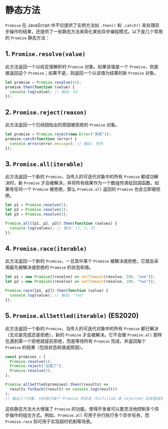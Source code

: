 # 静态方法

`Promise` 在 JavaScript 中不仅提供了实例方法如 `.then()` 和 `.catch()` 来处理异步操作的结果，还提供了一些静态方法来简化某些异步编程模式。以下是几个常用的 `Promise` 静态方法：

## 1. `Promise.resolve(value)`

此方法返回一个以给定值解析的 `Promise` 对象。如果该值是一个 `Promise`，则直接返回这个 `Promise`；如果不是，则返回一个以该值为结果的新 `Promise` 对象。

```javascript
let promise = Promise.resolve(42);
promise.then(function (value) {
  console.log(value); // 输出: 42
});
```

## 2. `Promise.reject(reason)`

此方法返回一个已经因给出的原因被拒绝的 `Promise` 对象。

```javascript
let promise = Promise.reject(new Error("失败"));
promise.catch(function (error) {
  console.error(error.message); // 输出: 失败
});
```

## 3. `Promise.all(iterable)`

此方法返回一个新的 `Promise`，当传入的可迭代对象中的所有 `Promise` 都成功解决时，新 `Promise` 才会被解决，并将所有结果作为一个数组传递给回调函数。如果有任何一个 `Promise` 被拒绝，那么 `Promise.all` 返回的 `Promise` 也会立即被拒绝。

```javascript
let p1 = Promise.resolve(1);
let p2 = Promise.resolve(2);
let p3 = Promise.resolve(3);

Promise.all([p1, p2, p3]).then(function (values) {
  console.log(values); // 输出: [1, 2, 3]
});
```

## 4. `Promise.race(iterable)`

此方法返回一个新的 `Promise`，一旦其中某个 `Promise` 被解决或拒绝，它就会采用最先被解决或拒绝的 `Promise` 的状态和值。

```javascript
let p1 = new Promise((resolve) => setTimeout(resolve, 500, "one"));
let p2 = new Promise((resolve) => setTimeout(resolve, 100, "two"));

Promise.race([p1, p2]).then(function (value) {
  console.log(value); // 输出: "two"
});
```

## 5. `Promise.allSettled(iterable)` (ES2020)

此方法返回一个新的 `Promise`，当传入的可迭代对象中的所有 `Promise` 都已解决（无论是完成还是拒绝），新的 `Promise` 才会被解决。它不会像 `Promise.all` 那样在遇到第一个拒绝就提前拒绝，而是等待所有 `Promise` 完成，并返回每个 `Promise` 的结果（包括状态和值或原因）。

```javascript
const promises = [
  Promise.resolve(1),
  Promise.reject("出错了"),
  Promise.resolve(3),
];

Promise.allSettled(promises).then((results) =>
  results.forEach((result) => console.log(result))
);
// 输出三个对象，分别表示每个 Promise 的状态（fulfilled 或 rejected）及其值或错误原因。
```

这些静态方法大大增强了 `Promise` 的功能，使得开发者可以更灵活地控制多个异步操作的组合方式。例如，`Promise.all` 可用于并行执行多个异步任务，而 `Promise.race` 则可用于实现超时机制等场景。
